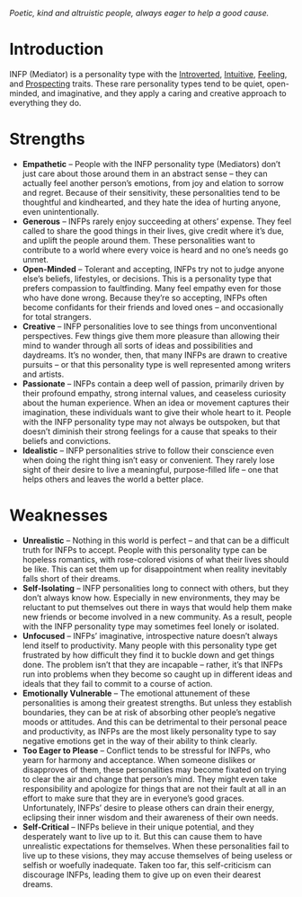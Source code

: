 *Poetic, kind and altruistic people, always eager to help a good cause.*
# Introduction

INFP (Mediator) is a personality type with the [Introverted](https://www.16personalities.com/articles/energy-introverted-vs-extraverted), [Intuitive](https://www.16personalities.com/articles/mind-intuitive-vs-observant), [Feeling](https://www.16personalities.com/articles/nature-thinking-vs-feeling), and [Prospecting](https://www.16personalities.com/articles/tactics-judging-vs-prospecting) traits. These rare personality types tend to be quiet, open-minded, and imaginative, and they apply a caring and creative approach to everything they do.

# Strengths

- **Empathetic** – People with the INFP personality type (Mediators) don’t just care about those around them in an abstract sense – they can actually feel another person’s emotions, from joy and elation to sorrow and regret. Because of their sensitivity, these personalities tend to be thoughtful and kindhearted, and they hate the idea of hurting anyone, even unintentionally.
- **Generous** – INFPs rarely enjoy succeeding at others’ expense. They feel called to share the good things in their lives, give credit where it’s due, and uplift the people around them. These personalities want to contribute to a world where every voice is heard and no one’s needs go unmet.
- **Open-Minded** – Tolerant and accepting, INFPs try not to judge anyone else’s beliefs, lifestyles, or decisions. This is a personality type that prefers compassion to faultfinding. Many feel empathy even for those who have done wrong. Because they’re so accepting, INFPs often become confidants for their friends and loved ones – and occasionally for total strangers.
- **Creative** – INFP personalities love to see things from unconventional perspectives. Few things give them more pleasure than allowing their mind to wander through all sorts of ideas and possibilities and daydreams. It’s no wonder, then, that many INFPs are drawn to creative pursuits – or that this personality type is well represented among writers and artists.
- **Passionate** – INFPs contain a deep well of passion, primarily driven by their profound empathy, strong internal values, and ceaseless curiosity about the human experience. When an idea or movement captures their imagination, these individuals want to give their whole heart to it. People with the INFP personality type may not always be outspoken, but that doesn’t diminish their strong feelings for a cause that speaks to their beliefs and convictions.
- **Idealistic** – INFP personalities strive to follow their conscience even when doing the right thing isn’t easy or convenient. They rarely lose sight of their desire to live a meaningful, purpose-filled life – one that helps others and leaves the world a better place.

# Weaknesses

- **Unrealistic** – Nothing in this world is perfect – and that can be a difficult truth for INFPs to accept. People with this personality type can be hopeless romantics, with rose-colored visions of what their lives should be like. This can set them up for disappointment when reality inevitably falls short of their dreams.
- **Self-Isolating** – INFP personalities long to connect with others, but they don’t always know how. Especially in new environments, they may be reluctant to put themselves out there in ways that would help them make new friends or become involved in a new community. As a result, people with the INFP personality type may sometimes feel lonely or isolated.
- **Unfocused** – INFPs’ imaginative, introspective nature doesn’t always lend itself to productivity. Many people with this personality type get frustrated by how difficult they find it to buckle down and get things done. The problem isn’t that they are incapable – rather, it’s that INFPs run into problems when they become so caught up in different ideas and ideals that they fail to commit to a course of action.
- **Emotionally Vulnerable** – The emotional attunement of these personalities is among their greatest strengths. But unless they establish boundaries, they can be at risk of absorbing other people’s negative moods or attitudes. And this can be detrimental to their personal peace and productivity, as INFPs are the most likely personality type to say negative emotions get in the way of their ability to think clearly.
- **Too Eager to Please** – Conflict tends to be stressful for INFPs, who yearn for harmony and acceptance. When someone dislikes or disapproves of them, these personalities may become fixated on trying to clear the air and change that person’s mind. They might even take responsibility and apologize for things that are not their fault at all in an effort to make sure that they are in everyone’s good graces. Unfortunately, INFPs’ desire to please others can drain their energy, eclipsing their inner wisdom and their awareness of their own needs.
- **Self-Critical** – INFPs believe in their unique potential, and they desperately want to live up to it. But this can cause them to have unrealistic expectations for themselves. When these personalities fail to live up to these visions, they may accuse themselves of being useless or selfish or woefully inadequate. Taken too far, this self-criticism can discourage INFPs, leading them to give up on even their dearest dreams.